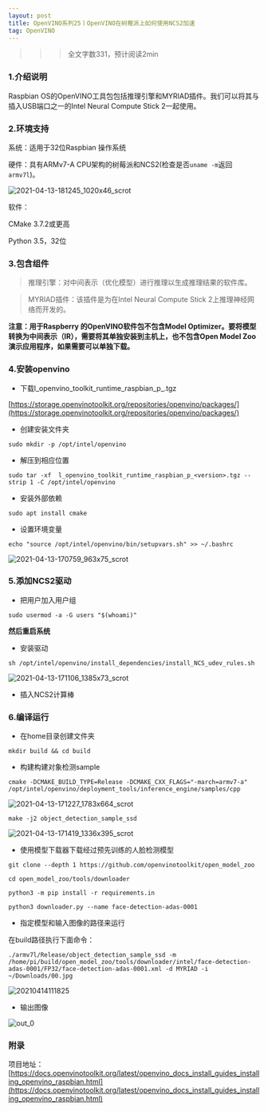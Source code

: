 ```yaml
---
layout: post
title: OpenVINO系列25丨OpenVINO在树莓派上如何使用NCS2加速
tag: OpenVINO
---
```




>>> 全文字数331，预计阅读2min

### 1.介绍说明

Raspbian OS的OpenVINO工具包包括推理引擎和MYRIAD插件。我们可以将其与插入USB端口之一的Intel Neural Compute Stick 2一起使用。

### 2.环境支持

系统：适用于32位Raspbian 操作系统

硬件：具有ARMv7-A CPU架构的树莓派和NCS2(检查是否`uname -m`返回`armv7l`)。

![2021-04-13-181245_1020x46_scrot](https://cdn.jsdelivr.net/gh/luckykang/picture_bed/blogs_images/2021-04-13-181245_1020x46_scrot.png)

软件：

CMake 3.7.2或更高

Python 3.5，32位

### 3.包含组件

> 推理引擎：对中间表示（优化模型）进行推理以生成推理结果的软件库。

> MYRIAD插件：该插件是为在Intel Neural Compute Stick 2上推理神经网络而开发的。

**注意：用于Raspberry 的OpenVINO软件包不包含Model Optimizer。要将模型转换为中间表示（IR），需要将其单独安装到主机上，也不包含Open Model Zoo演示应用程序，如果需要可以单独下载。**

### 4.安装openvino

- 下载l_openvino_toolkit_runtime_raspbian_p_<version>.tgz

[https://storage.openvinotoolkit.org/repositories/openvino/packages/](https://storage.openvinotoolkit.org/repositories/openvino/packages/)

- 创建安装文件夹

```
sudo mkdir -p /opt/intel/openvino
```
- 解压到相应位置

```
sudo tar -xf  l_openvino_toolkit_runtime_raspbian_p_<version>.tgz --strip 1 -C /opt/intel/openvino
```

- 安装外部依赖

```
sudo apt install cmake
```

- 设置环境变量

```
echo "source /opt/intel/openvino/bin/setupvars.sh" >> ~/.bashrc
```

![2021-04-13-170759_963x75_scrot](https://cdn.jsdelivr.net/gh/luckykang/picture_bed/blogs_images/2021-04-13-170759_963x75_scrot.png)

### 5.添加NCS2驱动

- 把用户加入用户组

```
sudo usermod -a -G users "$(whoami)"
```

**然后重启系统**

- 安装驱动

```
sh /opt/intel/openvino/install_dependencies/install_NCS_udev_rules.sh
```

![2021-04-13-171106_1385x73_scrot](https://cdn.jsdelivr.net/gh/luckykang/picture_bed/blogs_images/2021-04-13-171106_1385x73_scrot.png)

- 插入NCS2计算棒

### 6.编译运行

- 在home目录创建文件夹

```
mkdir build && cd build
```

- 构建构建对象检测sample

```
cmake -DCMAKE_BUILD_TYPE=Release -DCMAKE_CXX_FLAGS="-march=armv7-a" /opt/intel/openvino/deployment_tools/inference_engine/samples/cpp
```

![2021-04-13-171227_1783x664_scrot](https://cdn.jsdelivr.net/gh/luckykang/picture_bed/blogs_images/2021-04-13-171227_1783x664_scrot.png)

```
make -j2 object_detection_sample_ssd
```

![2021-04-13-171419_1336x395_scrot](https://cdn.jsdelivr.net/gh/luckykang/picture_bed/blogs_images/2021-04-13-171419_1336x395_scrot.png)

- 使用模型下载器下载经过预先​​训练的人脸检测模型

```
git clone --depth 1 https://github.com/openvinotoolkit/open_model_zoo

cd open_model_zoo/tools/downloader

python3 -m pip install -r requirements.in

python3 downloader.py --name face-detection-adas-0001 
```

- 指定模型和输入图像的路径来运行

在build路径执行下面命令：

```
./armv7l/Release/object_detection_sample_ssd -m /home/pi/build/open_model_zoo/tools/downloader/intel/face-detection-adas-0001/FP32/face-detection-adas-0001.xml -d MYRIAD -i ~/Downloads/00.jpg
```

![20210414111825](https://cdn.jsdelivr.net/gh/luckykang/picture_bed/blogs_images/20210414111825.png)

- 输出图像

![out_0](https://cdn.jsdelivr.net/gh/luckykang/picture_bed/blogs_images/out_0.bmp)

### 附录

项目地址：[https://docs.openvinotoolkit.org/latest/openvino_docs_install_guides_installing_openvino_raspbian.html](https://docs.openvinotoolkit.org/latest/openvino_docs_install_guides_installing_openvino_raspbian.html)